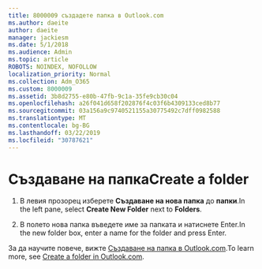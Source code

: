 ```yaml
---
title: 8000009 създадете папка в Outlook.com
ms.author: daeite
author: daeite
manager: jackiesm
ms.date: 5/1/2018
ms.audience: Admin
ms.topic: article
ROBOTS: NOINDEX, NOFOLLOW
localization_priority: Normal
ms.collection: Adm_O365
ms.custom: 8000009
ms.assetid: 3b8d2755-e80b-47fb-9c1a-35fe9cb30c04
ms.openlocfilehash: a26f041d658f202876f4c03f6b4309133ced8b77
ms.sourcegitcommit: 03a156a9c9740521155a30775492c7dff0982588
ms.translationtype: MT
ms.contentlocale: bg-BG
ms.lasthandoff: 03/22/2019
ms.locfileid: "30787621"
---
```

# <a name="create-a-folder"></a><span data-ttu-id="dc478-102">Създаване на папка</span><span class="sxs-lookup"><span data-stu-id="dc478-102">Create a folder</span></span>

1. <span data-ttu-id="dc478-103">В левия прозорец изберете **Създаване на нова папка** до **папки**.</span><span class="sxs-lookup"><span data-stu-id="dc478-103">In the left pane, select **Create New Folder** next to **Folders**.</span></span> 
    
2. <span data-ttu-id="dc478-104">В полето нова папка въведете име за папката и натиснете Enter.</span><span class="sxs-lookup"><span data-stu-id="dc478-104">In the new folder box, enter a name for the folder and press Enter.</span></span>
    
<span data-ttu-id="dc478-105">За да научите повече, вижте [Създаване на папка в Outlook.com](https://go.microsoft.com/fwlink/p/?linkid=873114).</span><span class="sxs-lookup"><span data-stu-id="dc478-105">To learn more, see [Create a folder in Outlook.com](https://go.microsoft.com/fwlink/p/?linkid=873114).</span></span>
  

